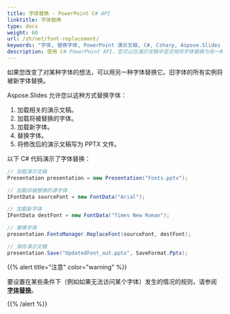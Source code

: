 ```yaml
---
title: 字体替换 - PowerPoint C# API
linktitle: 字体替换
type: docs
weight: 60
url: /zh/net/font-replacement/
keywords: "字体, 替换字体, PowerPoint 演示文稿, C#, Csharp, Aspose.Slides for .NET"
description: 使用 C# PowerPoint API，您可以在演示文稿中显式地将字体替换为另一种字体。
---
```


如果您改变了对某种字体的想法，可以用另一种字体替换它。旧字体的所有实例将被新字体替换。

Aspose.Slides 允许您以这种方式替换字体：

1. 加载相关的演示文稿。
2. 加载将被替换的字体。
3. 加载新字体。
4. 替换字体。
5. 将修改后的演示文稿写为 PPTX 文件。

以下 C# 代码演示了字体替换：

```c#
// 加载演示文稿
Presentation presentation = new Presentation("Fonts.pptx");

// 加载将被替换的源字体
IFontData sourceFont = new FontData("Arial");

// 加载新字体
IFontData destFont = new FontData("Times New Roman");

// 替换字体
presentation.FontsManager.ReplaceFont(sourceFont, destFont);

// 保存演示文稿
presentation.Save("UpdatedFont_out.pptx", SaveFormat.Pptx);
```

{{% alert title="注意" color="warning" %}} 

要设置在某些条件下（例如如果无法访问某个字体）发生的情况的规则，请参阅 [**字体替换**](/slides/zh/net/font-substitution/)。 

{{% /alert %}}